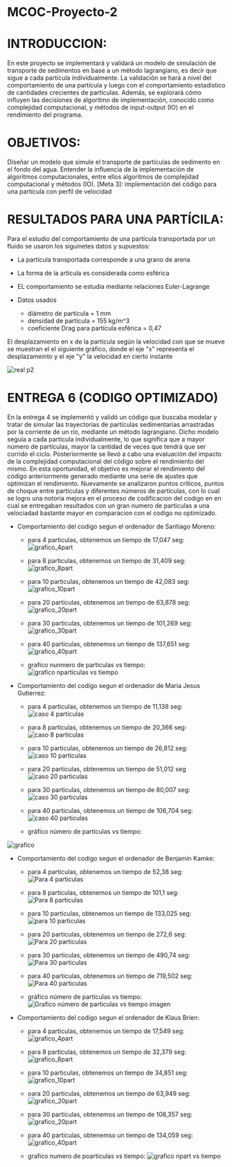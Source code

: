 # MCOC-Proyecto-2
# INTRODUCCION:
En este proyecto se implementará y validará un modelo de simulación de transporte de
sedimentos en base a un método lagrangiano, es decir que sigue a cada partícula individualmente.
La validación se hará a nivel del comportamiento de una partícula y luego con el comportamiento
estadístico de cantidades crecientes de partículas. Además, se explorará cómo influyen las
decisiones de algoritmo de implementación, conocido como complejidad computacional, y
métodos de input-output (IO) en el rendimiento del programa.

# OBJETIVOS:
Diseñar un modelo que simule el transporte de partículas de sedimento en el fondo del agua.
Entender la influencia de la implementación de algoritmos computacionales, entre ellos
algoritmos de complejidad computacional y métodos (IO).
[Meta 3]: implementación del código para una partícula con perfil de velocidad

# RESULTADOS PARA UNA PARTÍCILA:

Para el estudio del comportamiento de una partícula transportada por un fluido se usaron los siguinetes datos y supuestos:
* La partícula transportada corresponde a una grano de arena
* La forma de la artícula es considerada como esférica 
* EL comportamiento se estudia mediante relaciones Euler-Lagrange

* Datos usados

    * diámetro de partícula = 1 mm
    * densidad de partícula = 155 kg/m^3
    * coeficiente Drag para partícula esférica = 0,47

El desplazamiento en x de la partícula según la velocidad con que se mueve se muestran el el siguiente gráfico, donde el eje "x" representa el desplazameinto y el eje "y" la velocidad en cierto instante 

![real p2](https://user-images.githubusercontent.com/53712876/65996866-a65a9300-e46e-11e9-945e-d2ca47f3125f.png)

# ENTREGA 6 (CODIGO OPTIMIZADO)

En la entrega 4 se implementó y validó un código que buscaba modelar y tratar de simular las trayectorias de partículas sedimentarias arrastradas por la corriente de un río, mediante un método lagrangiano. Dicho modelo seguía a cada partícula individualmente, lo que significa que a mayor número de partículas, mayor la cantidad de veces que tendrá que ser corrido el ciclo. Posteriormente se llevó a cabo una evaluación del impacto de la complejidad computacional del código sobre el rendimiento del mismo.
En esta oportunidad, el objetivo es mejorar el rendimiento del código anteriormente generado mediante una serie de ajustes que optimizan el rendimiento. Nuevamente se analizaron puntos críticos, puntos de choque entre partículas y diferentes números de partículas, con lo cual se logro una notoria mejora en el proceso de codificacion del codigo en en cual se entregaban resultados con un gran numero de particulas a una velociadad bastante mayor en comparacion con el codigo no optimizado.

- Comportamiento del codigo segun el ordenador de Santiago Moreno:
   * para 4 particulas, obtenemos un tiempo de 17,047 seg:
   ![grafico_4part](https://user-images.githubusercontent.com/53713496/68253233-293eb280-0006-11ea-8581-3c22d9eae137.png)
   
   * para 8 particulas, obtenemos un tiempo de 31,409 seg:
   ![grafico_8part](https://user-images.githubusercontent.com/53713496/68253550-ee894a00-0006-11ea-9731-2be3b19561dc.png)
   
   * para 10 particulas, obtenemos un tiempo de 42,083 seg:
   ![grafico_10part](https://user-images.githubusercontent.com/53713496/68253621-1d9fbb80-0007-11ea-83bc-dbe6a0f05ea4.png)
   
   * para 20 particulas, obtenemos un tiempo de 63,878 seg:
   ![grafico_20part](https://user-images.githubusercontent.com/53713496/68253677-488a0f80-0007-11ea-9114-bad4d27bd530.png)
   
   * para 30 particulas, obtenemos un tiempo de 101,269 seg:
   ![grafico_30part](https://user-images.githubusercontent.com/53713496/68253688-5344a480-0007-11ea-9357-2f5aae681f96.png)
   
   * para 40 particulas, obtenemos un tiempo de 137,651 seg:
   ![grafico_40part](https://user-images.githubusercontent.com/53713496/68253696-56d82b80-0007-11ea-87d1-8ffcf29e16c2.png)
   
   * grafico nunmero de particulas vs tiempo:
   ![grafico nparticulas vs tiempo](https://user-images.githubusercontent.com/53713496/68254682-eda5e780-0009-11ea-9f93-9950d41dee3c.png)

- Comportamiento del codigo segun el ordenador de Maria Jesus Gutierrez:
   * para 4 particulas, obtenemos un tiempo de 11,138 seg:
![caso 4 particulas](https://user-images.githubusercontent.com/53712876/68254991-c56ab880-000a-11ea-8405-7266a9fd5e24.png)

   * para 8 particulas, obtenemos un tiempo de 20,366 seg:
![caso 8 particulas](https://user-images.githubusercontent.com/53712876/68254992-c56ab880-000a-11ea-8ed8-c3c7592c6357.png)

   * para 10 particulas, obtenemos un tiempo de 26,812 seg:
![caso 10 particulas](https://user-images.githubusercontent.com/53712876/68254986-c4398b80-000a-11ea-923a-94f340d35670.png)

   * para 20 particulas, obtenemos un tiempo de 51,012 seg
![caso 20 particulas](https://user-images.githubusercontent.com/53712876/68254988-c4d22200-000a-11ea-94d3-8b97c538c477.png)

   * para 30 particulas, obtenemos un tiempo de 80,007 seg:
![caso 30 particulas](https://user-images.githubusercontent.com/53712876/68254989-c4d22200-000a-11ea-954f-802edaeb0815.png)

   * para 40 particulas, obtenemos un tiempo de 106,704 seg:
![caso 40 particulas](https://user-images.githubusercontent.com/53712876/68254990-c4d22200-000a-11ea-9ca0-53b32edc15d3.png)

   * gráfico número de partículas vs tiempo:
   
![grafico](https://user-images.githubusercontent.com/53712876/68255882-3f9c3c80-000d-11ea-8814-67558180dc44.png)

- Comportamiento del codigo segun el ordenador de Benjamín Kamke:
   * para 4 particulas, obtenemos un tiempo de 52,38 seg:
![Para 4 particulas](https://user-images.githubusercontent.com/53590243/68257811-f21ed000-000a-11ea-83d0-2762e4da6241.png)
 
   * para 8 particulas, obtenemos un tiempo de 101,1 seg:
![Para 8 particulas](https://user-images.githubusercontent.com/53590243/68257868-22666e80-000b-11ea-90da-a89cf9b2a56e.png)

   * para 10 particulas, obtenemos un tiempo de 133,025 seg:   
![para 10 particulas](https://user-images.githubusercontent.com/53590243/68257942-60fc2900-000b-11ea-8bd7-ba73365f999d.png)

   * para 20 particulas, obtenemos un tiempo de 272,6 seg:
![Para 20 particulas](https://user-images.githubusercontent.com/53590243/68257965-82f5ab80-000b-11ea-8768-4186199993c9.png)

   * para 30 particulas, obtenemos un tiempo de 490,74 seg:
![Para 30 particulas](https://user-images.githubusercontent.com/53590243/68258104-031c1100-000c-11ea-9faf-d770fd36ea67.png)

   * para 40 particulas, obtenemos un tiempo de 719,502 seg:
![Para 40 particulas](https://user-images.githubusercontent.com/53590243/68258744-0b754b80-000e-11ea-9eae-8bd259917a38.png)

   * gráfico número de partículas vs tiempo:
![Grafico número de particulas vs tiempo imagen](https://user-images.githubusercontent.com/53590243/68258816-4d05f680-000e-11ea-8185-4ece1201c40a.png)




- Comportamiento del codigo segun el ordenador de Klaus Brien:
   * para 4 particulas, obtenemos un tiempo de 17,549 seg:
   ![grafico_4part](https://user-images.githubusercontent.com/53713496/68255563-5d1cd680-000c-11ea-9078-83a77d206b96.png)

   * para 8 particulas, obtenemos un tiempo de 32,379 seg:
   ![grafico_8part](https://user-images.githubusercontent.com/53713496/68255564-5d1cd680-000c-11ea-9a30-ace07faa1642.png)
   
   * para 10 particulas, obtenemos un tiempo de 34,851 seg:
   ![grafico_10part](https://user-images.githubusercontent.com/53713496/68255565-5d1cd680-000c-11ea-9995-e3f38ed40baa.png)
   
   * oara 20 particulas, obtenemos un tiempo de 63,949 seg:
![grafico_20part](https://user-images.githubusercontent.com/53713496/68255566-5d1cd680-000c-11ea-955b-e9438f92ef10.png)

   * para 30 particulas, obtenemos un tiempo de 108,357 seg:
   ![grafico_20part](https://user-images.githubusercontent.com/53713496/68255566-5d1cd680-000c-11ea-955b-e9438f92ef10.png)

   * para 40 particulas, obtenemso un tiempo de 134,059 seg:
   ![grafico_40part](https://user-images.githubusercontent.com/53713496/68255568-5db56d00-000c-11ea-8594-a8dfbb7a3810.png)

   * grafico numero de poarticulas vs tiempo:
   ![grafico npart vs tiempo](https://user-images.githubusercontent.com/53713496/68255562-5c844000-000c-11ea-86f8-c5839f4c2528.png)
